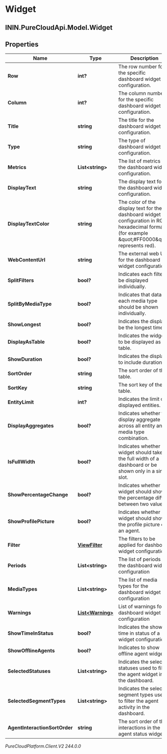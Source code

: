 # Widget

## ININ.PureCloudApi.Model.Widget

## Properties

|Name | Type | Description | Notes|
|------------ | ------------- | ------------- | -------------|
| **Row** | **int?** | The row number for the specific dashboard widget configuration. | [optional] |
| **Column** | **int?** | The column number for the specific dashboard widget configuration. | [optional] |
| **Title** | **string** | The title for the dashboard widget configuration. | [optional] |
| **Type** | **string** | The type of dashboard widget configuration. | |
| **Metrics** | **List&lt;string&gt;** | The list of metrics for the dashboard widget configuration. | [optional] |
| **DisplayText** | **string** | The display text for the dashboard widget configuration. | [optional] |
| **DisplayTextColor** | **string** | The color of the display text for the dashboard widget configuration in RGB hexadecimal format (for example \&quot;#FF0000\&quot; represents red). | [optional] |
| **WebContentUrl** | **string** | The external web URL for the dashboard widget configuration. | [optional] |
| **SplitFilters** | **bool?** | Indicates each filter to be displayed individually. | [optional] |
| **SplitByMediaType** | **bool?** | Indicates that data for each media type should be shown individually. | [optional] |
| **ShowLongest** | **bool?** | Indicates the display be the longest time. | [optional] |
| **DisplayAsTable** | **bool?** | Indicates the widget to be displayed as table. | [optional] |
| **ShowDuration** | **bool?** | Indicates the display to include duration. | [optional] |
| **SortOrder** | **string** | The sort order of the table. | [optional] |
| **SortKey** | **string** | The sort key of the table. | [optional] |
| **EntityLimit** | **int?** | Indicates the limit of displayed entities. | [optional] |
| **DisplayAggregates** | **bool?** | Indicates whether to display aggregate across all entity and media type combination. | [optional] |
| **IsFullWidth** | **bool?** | Indicates whether a widget should take the full width of a dashboard or be shown only in a single slot. | [optional] |
| **ShowPercentageChange** | **bool?** | Indicates whether a widget should show the percentage diff between two values. | [optional] |
| **ShowProfilePicture** | **bool?** | Indicates whether a widget should show the profile picture of an agent. | [optional] |
| **Filter** | [**ViewFilter**](ViewFilter) | The filters to be applied for dashboard widget configuration | [optional] |
| **Periods** | **List&lt;string&gt;** | The list of periods for the dashboard widget configuration | [optional] |
| **MediaTypes** | **List&lt;string&gt;** | The list of media types for the dashboard widget configuration | [optional] |
| **Warnings** | [**List&lt;Warning&gt;**](Warning) | List of warnings for dashboard widget configuration | [optional] |
| **ShowTimeInStatus** | **bool?** | Indicates the show time in status of a widget configuration. | [optional] |
| **ShowOfflineAgents** | **bool?** | Indicates to show offline agent widget. | [optional] |
| **SelectedStatuses** | **List&lt;string&gt;** | Indicates the selected statuses used to filter the agent widget in the dashboard. | [optional] |
| **SelectedSegmentTypes** | **List&lt;string&gt;** | Indicates the selected segment types used to filter the agent activity in the dashboard. | [optional] |
| **AgentInteractionSortOrder** | **string** | The sort order of the interactions in the agent status widget. | [optional] |



_PureCloudPlatform.Client.V2 244.0.0_
